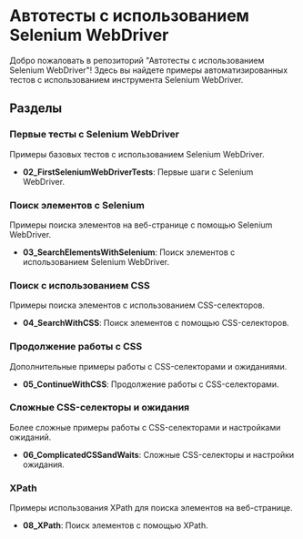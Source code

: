 # Автотесты с использованием Selenium WebDriver


Добро пожаловать в репозиторий "Автотесты с использованием Selenium WebDriver"! Здесь вы найдете примеры автоматизированных тестов с использованием инструмента Selenium WebDriver.

## Разделы

### Первые тесты с Selenium WebDriver
Примеры базовых тестов с использованием Selenium WebDriver.

- **02_FirstSeleniumWebDriverTests**: Первые шаги с Selenium WebDriver.

### Поиск элементов с Selenium
Примеры поиска элементов на веб-странице с помощью Selenium WebDriver.

- **03_SearchElementsWithSelenium**: Поиск элементов с использованием Selenium WebDriver.

### Поиск с использованием CSS
Примеры поиска элементов с использованием CSS-селекторов.

- **04_SearchWithCSS**: Поиск элементов с помощью CSS-селекторов.

### Продолжение работы с CSS
Дополнительные примеры работы с CSS-селекторами и ожиданиями.

- **05_ContinueWithCSS**: Продолжение работы с CSS-селекторами.

### Сложные CSS-селекторы и ожидания
Более сложные примеры работы с CSS-селекторами и настройками ожиданий.

- **06_ComplicatedCSSandWaits**: Сложные CSS-селекторы и настройки ожидания.

### XPath
Примеры использования XPath для поиска элементов на веб-странице.

- **08_XPath**: Поиск элементов с помощью XPath.
